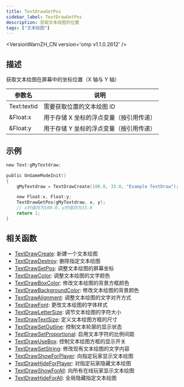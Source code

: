 ```yaml
---
title: TextDrawGetPos
sidebar_label: TextDrawGetPos
description: 获取文本绘图的位置
tags: ["文本绘图"]
---
```


<VersionWarnZH_CN version='omp v1.1.0.2612' />

## 描述

获取文本绘图在屏幕中的坐标位置（X 轴与 Y 轴）

| 参数名      | 说明                                    |
| ----------- | --------------------------------------- |
| Text:textid | 需要获取位置的文本绘图 ID               |
| &Float:x    | 用于存储 X 坐标的浮点变量（按引用传递） |
| &Float:y    | 用于存储 Y 坐标的浮点变量（按引用传递） |

## 示例

```c
new Text:gMyTextdraw;

public OnGameModeInit()
{
    gMyTextdraw = TextDrawCreate(100.0, 33.0, "Example TextDraw");

    new Float:x, Float:y;
    TextDrawGetPos(gMyTextdraw, x, y);
    // x的值将为100.0，y的值将为33.0
    return 1;
}
```

## 相关函数

- [TextDrawCreate](TextDrawCreate): 新建一个文本绘图
- [TextDrawDestroy](TextDrawDestroy): 删除指定文本绘图
- [TextDrawSetPos](TextDrawSetPos): 调整文本绘图的屏幕坐标
- [TextDrawColor](TextDrawColor): 调整文本绘图的文字颜色
- [TextDrawBoxColor](TextDrawBoxColor): 修改文本绘图的背景方框颜色
- [TextDrawBackgroundColor](TextDrawBackgroundColor): 修改文本绘图的背景颜色
- [TextDrawAlignment](TextDrawAlignment): 调整文本绘图的文字对齐方式
- [TextDrawFont](TextDrawFont): 更改文本绘图的字体样式
- [TextDrawLetterSize](TextDrawLetterSize): 调节文本绘图的字符大小
- [TextDrawTextSize](TextDrawTextSize): 定义文本绘图方框的尺寸
- [TextDrawSetOutline](TextDrawSetOutline): 控制文本轮廓的显示状态
- [TextDrawSetProportional](TextDrawSetProportional): 启用文本字符的比例间距
- [TextDrawUseBox](TextDrawUseBox): 控制文本绘图方框的显示开关
- [TextDrawSetString](TextDrawSetString): 修改现有文本绘图的文字内容
- [TextDrawShowForPlayer](TextDrawShowForPlayer): 向指定玩家显示文本绘图
- [TextDrawHideForPlayer](TextDrawHideForPlayer): 对指定玩家隐藏文本绘图
- [TextDrawShowForAll](TextDrawShowForAll): 向所有在线玩家显示文本绘图
- [TextDrawHideForAll](TextDrawHideForAll): 全局隐藏指定文本绘图
